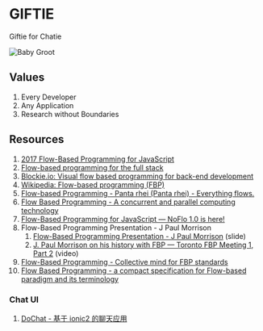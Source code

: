 # GIFTIE

Giftie for Chatie

![Baby Groot](https://chatie.github.io/giftie/images/baby-groot.gif)


## Values

1. Every Developer
1. Any Application
1. Research without Boundaries

## Resources

1. [2017 Flow-Based Programming for JavaScript](https://www.youtube.com/watch?v=pf6SytVR2KU)
1. [Flow-based programming for the full stack](https://flowhub.io)
1. [Blockie.io: Visual flow based programming for back-end development](https://www.indiegogo.com/projects/blockie-io-visual-flow-based-programming-for-back-end-development/)
1. [Wikipedia: Flow-based programming (FBP)](https://en.wikipedia.org/wiki/Flow-based_programming)
1. [Flow-based Programming - Panta rhei (Panta rhei) - Everything flows.](https://jpaulm.github.io/fbp/)
1. [Flow Based Programming - A concurrent and parallel computing technology](https://jpaulm.github.io/fbp/knol_flow-based-programming.htm)
1. [Flow-Based Programming for JavaScript — NoFlo 1.0 is here!](https://noflojs.org/)
1. Flow-Based Programming Presentation - J Paul Morrison
    1. [Flow-Based Programming Presentation - J Paul Morrison](https://www.jpaulmorrison.com/fbp/FBPnew.ppt) (slide)
    1. [J. Paul Morrison on his history with FBP — Toronto FBP Meeting 1, Part 2](https://vimeo.com/79329015) (video)
1. [Flow-Based Programming - Collective mind for FBP standards](https://github.com/flowbased)
1. [Flow Based Programming - a compact specification for Flow-based paradigm and its terminology](https://github.com/flowbased/flowbased.org/wiki)

### Chat UI

1. [DoChat - 基于 ionic2 的聊天应用](https://github.com/wujun4code/DoChat)
